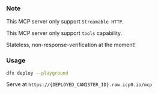 ### Note

This MCP server only support `Streamable HTTP`.

This MCP server only support `tools` capability.

Stateless, non-response-verification at the moment!

### Usage

```sh
dfx deploy --playground
```
Serve at `https://{DEPLOYED_CANISTER_ID}.raw.icp0.io/mcp`
